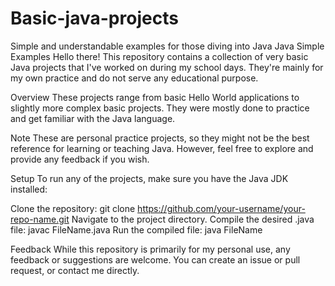 # Basic-java-projects
Simple and understandable examples for those diving into Java
Java Simple Examples
Hello there! This repository contains a collection of very basic Java projects that I've worked on during my school days. They're mainly for my own practice and do not serve any educational purpose.

Overview
These projects range from basic Hello World applications to slightly more complex basic projects. They were mostly done to practice and get familiar with the Java language.

Note
These are personal practice projects, so they might not be the best reference for learning or teaching Java. However, feel free to explore and provide any feedback if you wish.

Setup
To run any of the projects, make sure you have the Java JDK installed:

Clone the repository: git clone https://github.com/your-username/your-repo-name.git
Navigate to the project directory.
Compile the desired .java file: javac FileName.java
Run the compiled file: java FileName

Feedback
While this repository is primarily for my personal use, any feedback or suggestions are welcome. You can create an issue or pull request, or contact me directly.
